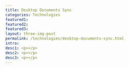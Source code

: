```yaml
---
title: Desktop Documents Sync
categories: Technologies
featured1:
featured2:
featured3:
layout: three-img-post
permalink: /technologies/desktop-documents-sync.html
intro:
desc1: <p></p>
desc2: <p></p>
desc3: <p></p>
---
```

